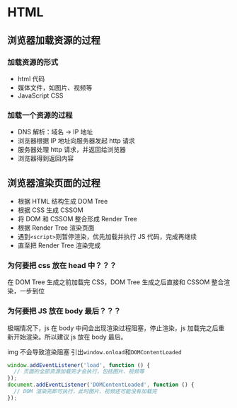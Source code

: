 # HTML

## 浏览器加载资源的过程

### 加载资源的形式

- html 代码
- 媒体文件，如图片、视频等
- JavaScript CSS

### 加载一个资源的过程

- DNS 解析：域名 -> IP 地址
- 浏览器根据 IP 地址向服务器发起 http 请求
- 服务器处理 http 请求，并返回给浏览器
- 浏览器得到返回内容

## 浏览器渲染页面的过程

- 根据 HTML 结构生成 DOM Tree
- 根据 CSS 生成 CSSOM
- 将 DOM 和 CSSOM 整合形成 Render Tree
- 根据 Render Tree 渲染页面
- 遇到`<script>`则暂停渲染，优先加载并执行 JS 代码，完成再继续
- 直至把 Render Tree 渲染完成

### 为何要把 css 放在 head 中？？？

在 DOM Tree 生成之前加载完 CSS，DOM Tree 生成之后直接和 CSSOM 整合渲染，一步到位

### 为何要把 JS 放在 body 最后？？？

极端情况下，js 在 body 中间会出现渲染过程阻塞，停止渲染，js 加载完之后重新开始渲染。所以建议 js 放在 body 最后。

img 不会导致渲染阻塞
引出`window.onload`和`DOMContentLoaded`

```js
window.addEventListener('load', function () {
  // 页面的全部资源加载完才会执行，包括图片、视频等
});
document.addEventListener('DOMContentLoaded', function () {
  // DOM 渲染完即可执行，此时图片、视频还可能没有加载完
});
```
